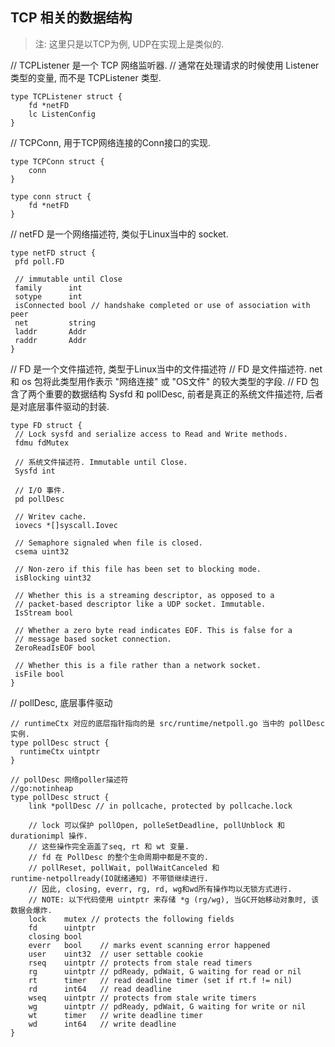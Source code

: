## TCP 相关的数据结构

> 注: 这里只是以TCP为例, UDP在实现上是类似的.

// TCPListener 是一个 TCP 网络监听器. 
// 通常在处理请求的时候使用 Listener 类型的变量, 而不是 TCPListener 类型.

```cgo
type TCPListener struct {
    fd *netFD
    lc ListenConfig
}
```

// TCPConn, 用于TCP网络连接的Conn接口的实现.

```cgo
type TCPConn struct {
    conn
}

type conn struct {
    fd *netFD
}
```


// netFD 是一个网络描述符, 类似于Linux当中的 socket. 

```cgo
type netFD struct {
 pfd poll.FD

 // immutable until Close
 family      int
 sotype      int
 isConnected bool // handshake completed or use of association with peer
 net         string
 laddr       Addr
 raddr       Addr
}
```


// FD 是一个文件描述符, 类型于Linux当中的文件描述符
// FD 是文件描述符. net 和 os 包将此类型用作表示 "网络连接" 或 "OS文件" 的较大类型的字段.
// FD 包含了两个重要的数据结构 Sysfd 和 pollDesc, 前者是真正的系统文件描述符, 后者是对底层事件驱动的封装.

```cgo
type FD struct {
 // Lock sysfd and serialize access to Read and Write methods.
 fdmu fdMutex

 // 系统文件描述符. Immutable until Close.
 Sysfd int

 // I/O 事件.
 pd pollDesc

 // Writev cache.
 iovecs *[]syscall.Iovec

 // Semaphore signaled when file is closed.
 csema uint32

 // Non-zero if this file has been set to blocking mode.
 isBlocking uint32

 // Whether this is a streaming descriptor, as opposed to a
 // packet-based descriptor like a UDP socket. Immutable.
 IsStream bool

 // Whether a zero byte read indicates EOF. This is false for a
 // message based socket connection.
 ZeroReadIsEOF bool

 // Whether this is a file rather than a network socket.
 isFile bool
}
```

// pollDesc, 底层事件驱动

```cgo
// runtimeCtx 对应的底层指针指向的是 src/runtime/netpoll.go 当中的 pollDesc 实例.
type pollDesc struct {
  runtimeCtx uintptr
}

// pollDesc 网络poller描述符
//go:notinheap
type pollDesc struct {
    link *pollDesc // in pollcache, protected by pollcache.lock
	
    // lock 可以保护 pollOpen, polleSetDeadline, pollUnblock 和 durationimpl 操作. 
    // 这些操作完全涵盖了seq, rt 和 wt 变量. 
    // fd 在 PollDesc 的整个生命周期中都是不变的.
    // pollReset, pollWait, pollWaitCanceled 和 runtime·netpollready(IO就绪通知) 不带锁继续进行. 
    // 因此, closing, everr, rg, rd, wg和wd所有操作均以无锁方式进行.
    // NOTE: 以下代码使用 uintptr 来存储 *g (rg/wg), 当GC开始移动对象时, 该数据会爆炸.
    lock    mutex // protects the following fields
    fd      uintptr
    closing bool
    everr   bool    // marks event scanning error happened
    user    uint32  // user settable cookie
    rseq    uintptr // protects from stale read timers
    rg      uintptr // pdReady, pdWait, G waiting for read or nil
    rt      timer   // read deadline timer (set if rt.f != nil)
    rd      int64   // read deadline
    wseq    uintptr // protects from stale write timers
    wg      uintptr // pdReady, pdWait, G waiting for write or nil
    wt      timer   // write deadline timer
    wd      int64   // write deadline
}
```

